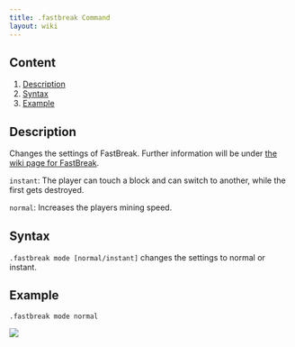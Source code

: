```yaml
---
title: .fastbreak Command
layout: wiki
---
```

## Content
  1. [Description](#description)
  2. [Syntax](#syntax)
  3. [Example](#example)

## Description
Changes the settings of FastBreak. Further information will be under [the wiki page for FastBreak]().

`instant`: The player can touch a block and can switch to another, while the first gets destroyed.

`normal`: Increases the players mining speed.

## Syntax
`.fastbreak mode [normal/instant]` changes the settings to normal or instant.

## Example
`.fastbreak mode normal`

![](http://puu.sh/hJpkC/3f98c49fdd.png)
